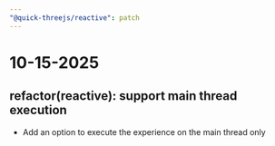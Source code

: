 ```yaml
---
"@quick-threejs/reactive": patch
---
```


# 10-15-2025

## refactor(reactive): support main thread execution

- Add an option to execute the experience on the main thread only
